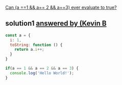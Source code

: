 [Can (a ==1 && a== 2 && a==3) ever evaluate to true?]([https://stackoverflow.com/questions/48270127/can-a-1-a-2-a-3-ever-evaluate-to-true)

## solution1 [answered by (Kevin B](https://stackoverflow.com/users/400654/kevin-b])
```javascript
const a = {
  i: 1,
  toString: function () {
    return a.i++;
  }
}

if(a == 1 && a == 2 && a == 3) {
  console.log('Hello World!');
}
```

